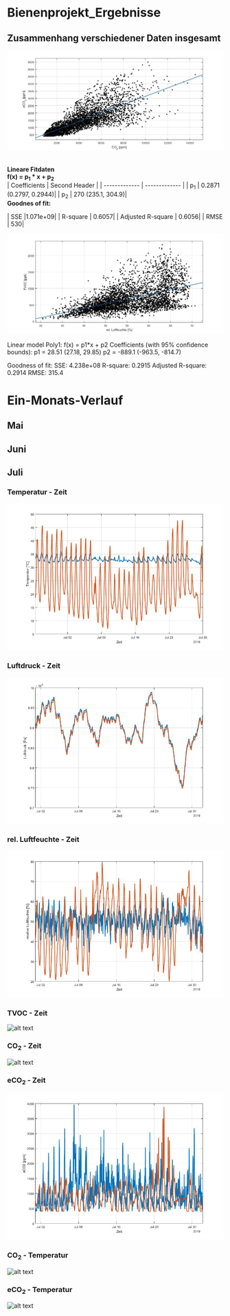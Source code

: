 # Bienenprojekt_Ergebnisse

## Zusammenhang verschiedener Daten insgesamt 

![alt text](https://github.com/bassi23/Bienenprojekt_Ergebnisse/blob/master/CO2_eCO2_gesamt.jpg)

<br>
<b> Lineare Fitdaten </b><br>
<b> f(x) = p<sub>1</sub> * x + p<sub>2</sub> </b> <br>
| Coefficients  | Second Header |
| ------------- | ------------- |
| p<sub>1</sub>  | 0.2871 (0.2797, 0.2944)|
| p<sub>2</sub>  | 270  (235.1, 304.9)|

<br>
<b>Goodnes of fit: </b> <br>

| SSE  |1.071e+09|
| R-square  | 0.6057|
| Adjusted R-square  | 0.6056|
| RMSE  | 530|
<br>



![alt text](https://github.com/bassi23/Bienenprojekt_Ergebnisse/blob/master/TVOC_luftfeuchte_gesamt.jpg)

Linear model Poly1:
     f(x) = p1*x + p2
Coefficients (with 95% confidence bounds):
       p1 =       28.51  (27.18, 29.85)
       p2 =      -889.1  (-963.5, -814.7)

Goodness of fit:
  SSE: 4.238e+08
  R-square: 0.2915
  Adjusted R-square: 0.2914
  RMSE: 315.4





# Ein-Monats-Verlauf

## Mai

## Juni

## Juli

### Temperatur - Zeit
![alt text](https://github.com/bassi23/Bienenprojekt_Ergebnisse/blob/master/Temperatur_July.jpg)

### Luftdruck - Zeit
![alt text](https://github.com/bassi23/Bienenprojekt_Ergebnisse/blob/master/Luftdruck_July.jpg)
### rel. Luftfeuchte - Zeit
![alt text](https://github.com/bassi23/Bienenprojekt_Ergebnisse/blob/master/Luftfeuchte_July.jpg)
### TVOC - Zeit
![alt text](https://github.com/bassi23/Bienenprojekt_Ergebnisse/blob/master/TVOC_July.jpg)
### CO<sub>2</sub> - Zeit
![alt text](https://github.com/bassi23/Bienenprojekt_Ergebnisse/blob/master/CO2_July.jpg)
### eCO<sub>2</sub> - Zeit
![alt text](https://github.com/bassi23/Bienenprojekt_Ergebnisse/blob/master/eCO2_July.jpg)
### CO<sub>2</sub> - Temperatur
![alt text](https://github.com/bassi23/Bienenprojekt_Ergebnisse/blob/master/CO2_Temperatur_July.jpg)
### eCO<sub>2</sub> - Temperatur

![alt text](https://github.com/bassi23/Bienenprojekt_Ergebnisse/blob/master/eCO2_Temperatur.jpg)

